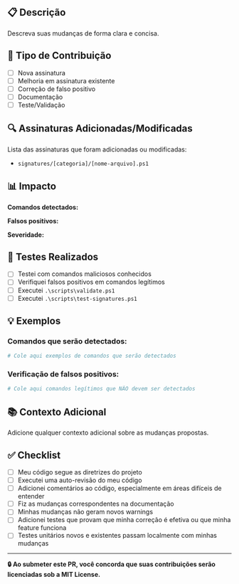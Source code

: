 ## 📋 Descrição

Descreva suas mudanças de forma clara e concisa.

## 🎯 Tipo de Contribuição

- [ ] Nova assinatura
- [ ] Melhoria em assinatura existente
- [ ] Correção de falso positivo
- [ ] Documentação
- [ ] Teste/Validação

## 🔍 Assinaturas Adicionadas/Modificadas

Lista das assinaturas que foram adicionadas ou modificadas:

- `signatures/[categoria]/[nome-arquivo].ps1`

## 📊 Impacto

**Comandos detectados:**
<!-- Quantos novos comandos maliciosos serão detectados -->

**Falsos positivos:**
<!-- Estimativa de falsos positivos -->

**Severidade:**
<!-- critical/high/medium/low -->

## 🧪 Testes Realizados

- [ ] Testei com comandos maliciosos conhecidos
- [ ] Verifiquei falsos positivos em comandos legítimos
- [ ] Executei `.\scripts\validate.ps1`
- [ ] Executei `.\scripts\test-signatures.ps1`

## 💡 Exemplos

### Comandos que serão detectados:
```powershell
# Cole aqui exemplos de comandos que serão detectados
```

### Verificação de falsos positivos:
```powershell
# Cole aqui comandos legítimos que NÃO devem ser detectados
```

## 📚 Contexto Adicional

Adicione qualquer contexto adicional sobre as mudanças propostas.

## ✅ Checklist

- [ ] Meu código segue as diretrizes do projeto
- [ ] Executei uma auto-revisão do meu código
- [ ] Adicionei comentários ao código, especialmente em áreas difíceis de entender
- [ ] Fiz as mudanças correspondentes na documentação
- [ ] Minhas mudanças não geram novos warnings
- [ ] Adicionei testes que provam que minha correção é efetiva ou que minha feature funciona
- [ ] Testes unitários novos e existentes passam localmente com minhas mudanças

---

**🔒 Ao submeter este PR, você concorda que suas contribuições serão licenciadas sob a MIT License.**
